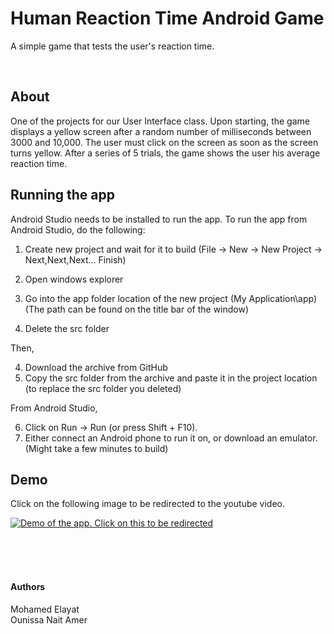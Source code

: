 # Human Reaction Time Android Game

A simple game that tests the user's reaction time.  

&nbsp;
&nbsp;

## About

One of the projects for our User Interface class. Upon starting, the game displays a yellow screen
 after a random number of milliseconds between 3000 and 10,000.
The user must click on the screen as soon as the screen turns yellow. After a series of 5 trials,
 the game shows the user his average reaction time.


## Running the app

Android Studio needs to be installed to run the app. To run the app from Android Studio, do the following: 

1. Create new project and wait for it to build (File -> New -> New Project -> Next,Next,Next... Finish)
2. Open windows explorer 
3. Go into the app folder location of the new project (My Application\app\)  
	(The path can be found on the title bar of the window)
		
3. Delete the src folder  

Then,  

4. Download the archive from GitHub  
5. Copy the src folder from the archive and paste it in the project location (to replace the src folder you deleted)  

From Android Studio,  

6. Click on Run -> Run (or press Shift + F10).  
7. Either connect an Android phone to run it on, or download an emulator. (Might take a few minutes to build) 

## Demo

Click on the following image to be redirected to the youtube video.

[![Demo of the app. Click on this to be redirected](https://i.imgur.com/3lqNRU0.jpg)](https://www.youtube.com/watch?v=CSfjo84Bfm0)

&nbsp;  
&nbsp;  
&nbsp;    

#### Authors

Mohamed Elayat  
Ounissa Nait Amer
